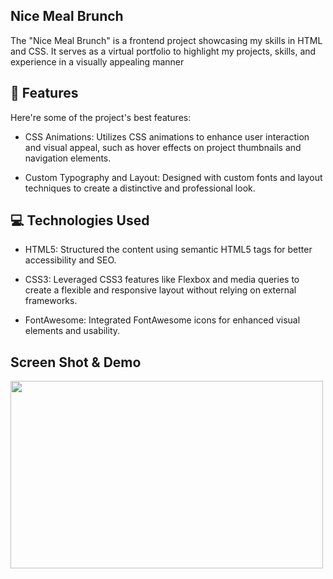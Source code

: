 <h2> Nice Meal Brunch </h2>

<p id="description">The "Nice Meal Brunch" is a frontend project showcasing my skills in HTML and CSS. It serves as a virtual portfolio to highlight my projects, skills, and experience in a visually appealing manner</p>


<h2>🧐 Features</h2>

Here're some of the project's best features:

* CSS Animations: Utilizes CSS animations to enhance user interaction and visual appeal, such as hover effects on project thumbnails and navigation elements.

* Custom Typography and Layout: Designed with custom fonts and layout techniques to create a distinctive and professional look.

<h2>💻 Technologies Used </h2>

* HTML5: Structured the content using semantic HTML5 tags for better accessibility and SEO.

* CSS3: Leveraged CSS3 features like Flexbox and media queries to create a flexible and responsive layout without relying on external frameworks.

* FontAwesome: Integrated FontAwesome icons for enhanced visual elements and usability.

<h2> Screen Shot & Demo </h2>

<img src = "https://github.com/Aniikr8/Nice-Meal-Website/assets/74367440/9cce84e8-86c9-4e72-9de7-c21777ca962e" width="500" height="300">


<!-- * Live Demo : <A href = "https://nice-meal-brunch.netlify.app/" > https://nice-meal-brunch.netlify.app/</a>
-->
